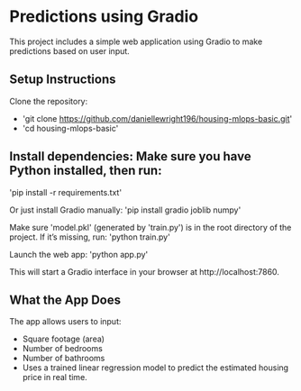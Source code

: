 # Predictions using Gradio
This project includes a simple web application using Gradio to make predictions based on user input.

## Setup Instructions
Clone the repository:
- 'git clone https://github.com/daniellewright196/housing-mlops-basic.git'
- 'cd housing-mlops-basic'

## Install dependencies: Make sure you have Python installed, then run:
'pip install -r requirements.txt'

Or just install Gradio manually:
'pip install gradio joblib numpy'

Make sure 'model.pkl' (generated by 'train.py') is in the root directory of the project. 
If it’s missing, run:
'python train.py'

Launch the web app:
'python app.py'

This will start a Gradio interface in your browser at http://localhost:7860.

## What the App Does
The app allows users to input:
- Square footage (area)
- Number of bedrooms
- Number of bathrooms
- Uses a trained linear regression model to predict the estimated housing price in real time.
